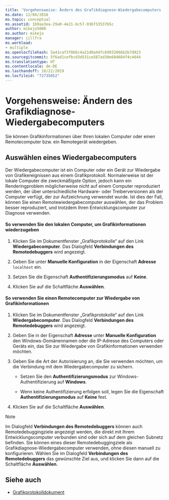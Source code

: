 ```yaml
---
title: 'Vorgehensweise: Ändern des Grafikdiagnose-Wiedergabecomputers | Microsoft-Dokumentation'
ms.date: 11/04/2016
ms.topic: conceptual
ms.assetid: 1b9aa3ea-29a0-4e21-bc57-936f33537b5c
author: mikejo5000
ms.author: mikejo
manager: jillfra
ms.workload:
- multiple
ms.openlocfilehash: 5a41caf3f866c4a21d0a44fc69932066b2b7d923
ms.sourcegitcommit: 5f6ad1cefbcd3d531ce587ad30e684684f4c4d44
ms.translationtype: HT
ms.contentlocale: de-DE
ms.lasthandoff: 10/22/2019
ms.locfileid: "72735052"
---
```

# <a name="how-to-change-the-graphics-diagnostics-playback-machine"></a>Vorgehensweise: Ändern des Grafikdiagnose-Wiedergabecomputers
Sie können Grafikinformationen über Ihren lokalen Computer oder einen Remotecomputer bzw. ein Remotegerät wiedergeben.

## <a name="choosing-a-playback-machine"></a>Auswählen eines Wiedergabecomputers
 Der Wiedergabecomputer ist ein Computer oder ein Gerät zur Wiedergabe von Grafikereignissen aus einem Grafikprotokoll. Normalerweise ist der lokale Computer die zweckmäßigste Option, jedoch kann ein Renderingproblem möglicherweise nicht auf einem Computer reproduziert werden, der über unterschiedliche Hardware- oder Treiberversionen als der Computer verfügt, der zur Aufzeichnung verwendet wurde. Ist dies der Fall, können Sie einen Remotewiedergabecomputer auswählen, der das Problem besser reproduziert, und trotzdem Ihren Entwicklungscomputer zur Diagnose verwenden.

#### <a name="to-use-the-local-machine-to-play-back-graphics-information"></a>So verwenden Sie den lokalen Computer, um Grafikinformationen wiederzugeben

1. Klicken Sie im Dokumentfenster „Grafikprotokolle“ auf den Link **Wiedergabecomputer**. Das Dialogfeld **Verbindungen des Remotedebuggers** wird angezeigt.

2. Geben Sie unter **Manuelle Konfiguration** in der Eigenschaft **Adresse** `localhost` ein.

3. Setzen Sie die Eigenschaft **Authentifizierungsmodus** auf **Keine**.

4. Klicken Sie auf die Schaltfläche **Auswählen**.

#### <a name="to-use-a-remote-machine-to-play-back-graphics-information"></a>So verwenden Sie einen Remotecomputer zur Wiedergabe von Grafikinformationen

1. Klicken Sie im Dokumentfenster „Grafikprotokolle“ auf den Link **Wiedergabecomputer**. Das Dialogfeld **Verbindungen des Remotedebuggers** wird angezeigt.

2. Geben Sie in der Eigenschaft **Adresse** unter **Manuelle Konfiguration** den Windows-Domänennamen oder die IP-Adresse des Computers oder Geräts ein, das Sie zur Wiedergabe von Grafikinformationen verwenden möchten.

3. Geben Sie die Art der Autorisierung an, die Sie verwenden möchten, um die Verbindung mit dem Wiedergabecomputer zu sichern.

    - Setzen Sie den **Authentifizierungsmodus** zur Windows-Authentifizierung auf **Windows**.

    - Wenn keine Authentifizierung erfolgen soll, legen Sie die Eigenschaft **Authentifizierungsmodus** auf **Keine** fest.

4. Klicken Sie auf die Schaltfläche **Auswählen**.

> [!NOTE]
> Im Dialogfeld **Verbindungen des Remotedebuggers** können auch Remotedebuggingziele angezeigt werden, die direkt mit Ihrem Entwicklungscomputer verbunden sind oder sich auf dem gleichen Subnetz befinden. Sie können eines dieser Remotedebuggingziele als Grafikdiagnose-Wiedergabecomputer verwenden, ohne diesen manuell zu konfigurieren. Wählen Sie im Dialogfeld **Verbindungen des Remotedebuggers** das gewünschte Ziel aus, und klicken Sie dann auf die Schaltfläche **Auswählen**.

## <a name="see-also"></a>Siehe auch
- [Grafikprotokolldokument](graphics-log-document.md)
